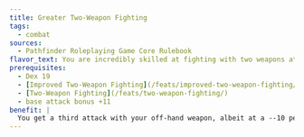 ```yaml
---
title: Greater Two-Weapon Fighting
tags:
  - combat
sources:
  - Pathfinder Roleplaying Game Core Rulebook
flavor_text: You are incredibly skilled at fighting with two weapons at the same time.
prerequisites:
  - Dex 19
  - [Improved Two-Weapon Fighting](/feats/improved-two-weapon-fighting/)
  - [Two-Weapon Fighting](/feats/two-weapon-fighting/)
  - base attack bonus +11
benefit: |
  You get a third attack with your off-hand weapon, albeit at a --10 penalty.
---
```


